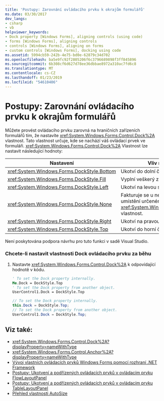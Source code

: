 ```yaml
---
title: 'Postupy: Zarovnání ovládacího prvku k okrajům formulářů'
ms.date: 03/30/2017
dev_langs:
- csharp
- vb
helpviewer_keywords:
- Dock property [Windows Forms], aligning controls (using code)
- forms [Windows Forms], aligning controls
- controls [Windows Forms], aligning on forms
- custom controls [Windows Forms], docking using code
ms.assetid: 5994cb59-242b-4e75-bd0e-62879c34d702
ms.openlocfilehash: ba5e9fc92f2805206f6c3796689898f3ff845896
ms.sourcegitcommit: 6b308cf6d627d78ee36dbbae8972a310ac7fd6c8
ms.translationtype: MT
ms.contentlocale: cs-CZ
ms.lasthandoff: 01/23/2019
ms.locfileid: "54610406"
---
```

# <a name="how-to-align-a-control-to-the-edges-of-forms"></a>Postupy: Zarovnání ovládacího prvku k okrajům formulářů
Můžete provést ovládacího prvku zarovná na hraničních zařízeních formulářů tím, že nastavíte <xref:System.Windows.Forms.Control.Dock%2A> vlastnost. Tato vlastnost určuje, kde se nachází váš ovládací prvek ve formuláři. <xref:System.Windows.Forms.Control.Dock%2A> Vlastnost lze nastavit následující hodnoty:  
  
|Nastavení|Vliv na váš ovládací prvek|  
|-------------|----------------------------|  
|<xref:System.Windows.Forms.DockStyle.Bottom>|Ukotví do dolní části formuláře.|  
|<xref:System.Windows.Forms.DockStyle.Fill>|Vyplní veškerý zbývající prostor ve formuláři.|  
|<xref:System.Windows.Forms.DockStyle.Left>|Ukotví na levou stranu formuláře.|  
|<xref:System.Windows.Forms.DockStyle.None>|Fakturuje se u není dock kdekoli a zobrazí se v umístění určeném jeho <xref:System.Windows.Forms.Control.Location%2A> vlastnost.|  
|<xref:System.Windows.Forms.DockStyle.Right>|Ukotví na pravou stranu formuláře.|  
|<xref:System.Windows.Forms.DockStyle.Top>|Ukotví do horní části formuláře.|  
  
 Není poskytována podpora návrhu pro tuto funkci v sadě Visual Studio.  
  
### <a name="to-set-the-dock-property-for-your-control-at-run-time"></a>Chcete-li nastavit vlastnosti Dock ovládacího prvku za běhu  
  
1.  Nastavte <xref:System.Windows.Forms.Control.Dock%2A> k odpovídající hodnotě v kódu.  
  
    ```vb  
    ' To set the Dock property internally.  
    Me.Dock = DockStyle.Top  
    ' To set the Dock property from another object.  
    UserControl1.Dock = DockStyle.Top  
    ```  
  
    ```csharp  
    // To set the Dock property internally.  
    this.Dock = DockStyle.Top;  
    // To set the Dock property from another object.  
    UserControl1.Dock = DockStyle.Top;  
    ```  
  
## <a name="see-also"></a>Viz také:
- <xref:System.Windows.Forms.Control.Dock%2A?displayProperty=nameWithType>
- <xref:System.Windows.Forms.Control.Anchor%2A?displayProperty=nameWithType>
- [Vývoj vlastních ovládacích prvků Windows Forms pomocí rozhraní .NET Framework](../../../../docs/framework/winforms/controls/developing-custom-windows-forms-controls.md)
- [Postupy: Ukotvení a podřízených ovládacích prvků v ovládacím prvku FlowLayoutPanel](../../../../docs/framework/winforms/controls/how-to-anchor-and-dock-child-controls-in-a-flowlayoutpanel-control.md)
- [Postupy: Ukotvení a podřízených ovládacích prvků v ovládacím prvku TableLayoutPanel](../../../../docs/framework/winforms/controls/how-to-anchor-and-dock-child-controls-in-a-tablelayoutpanel-control.md)
- [Přehled vlastnosti AutoSize](../../../../docs/framework/winforms/controls/autosize-property-overview.md)
